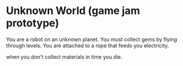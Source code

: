 # Unknown World (game jam prototype)

You are a robot on an unknown planet.
You must collect gems by flying through levels.
You are attached to a rope that feeds you electricity.

when you don't collect materials in time you die.
